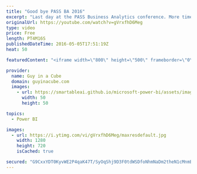 ```yaml
---
title: "Good bye PASS BA 2016"
excerpt: "Last day at the PASS Business Analytics conference. More time in the exhibition hall. Attended a few sessions and relaxed with some friends. Ended up doing a video walk in downtown with a friend. Which was awesome!  Music by https://soundcloud.com/jeff-kaale  SUBSCRIBE! https://www.youtube.com/channel/UCFp1vaKzpfvoGai0vE5VJ0w?sub_confirmation=1"
originalUrl: https://youtube.com/watch?v=gVrxfhD6Meg
type: video
price: Free
length: PT4M16S
publishedDateTime: 2016-05-05T17:51:19Z
heat: 50

featuredContent: "<iframe width=\"800\" height=\"500\" frameborder=\"0\" src=\"https://www.youtube.com/embed/gVrxfhD6Meg\" allow=\"accelerometer; autoplay; encrypted-media; gyroscope; picture-in-picture\" allowfullscreen></iframe>"

provider:
  name: Guy in a Cube
  domain: guyinacube.com
  images:
    - url: https://smartableai.github.io/microsoft-power-bi/assets/images/organizations/guyinacube.com-50x50.jpg
      width: 50
      height: 50

topics:
  - Power BI

images:
  - url: https://i.ytimg.com/vi/gVrxfhD6Meg/maxresdefault.jpg
    width: 1280
    height: 720
    isCached: true

secured: "G9CxxYDT0KyvWE2P4qaK47T/SyOqShj9D3F0tdWSDfoNhmNaDm2theN1cMnmBLQ+BNQHS5/O7ZUM53A1zBNiWeKD3DP7so9xccZJd63EhrzFgyxjNainHbrRO9HF9tR+8sN62S+SdrofE6ilK2wDGNQFltYaPQHHqYv+dq+V9OmmzafG1f+1sxc01yXVgZTZ+Gn5F/YaOVa1JeGvQkJNRsDPwFfiJosvCTJxFU/DBUEZxppcHw8NrVqQ0DjzmEhJ/sxsdhuDUe5gRRSGSx+1XaxMN8leJY0wKXnWEqlHAvwSUusXuWHmMPwVyAuhVLii5BUsFzGhEruVgEyb7sCc1QUCfeDo0xZ/KTFAiln0NgS7ov9KbDh5m7nBBYnSsGljnBlPRGDaHJJEbIDYwwQbaTSnGL5+XXRLaVRtpYkv+nE=;NNlF7+9/tElYa+M+F0fyGQ=="
---
```


